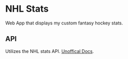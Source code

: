 # NHL Stats

Web App that displays my custom fantasy hockey stats.

## API

Utilizes the NHL stats API. [Unoffical Docs](https://gitlab.com/dword4/nhlapi/-/blob/master/stats-api.md/).
